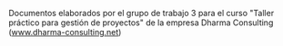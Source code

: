 Documentos elaborados por el grupo de trabajo 3 para el curso "Taller práctico para gestión de proyectos" de la empresa Dharma Consulting (www.dharma-consulting.net)